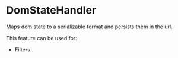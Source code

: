 # DomStateHandler

Maps dom state to a serializable format and persists them in the url.

This feature can be used for:

- Filters
